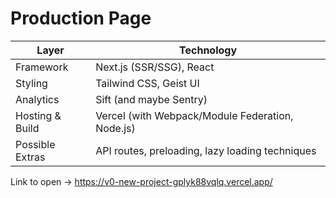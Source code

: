 # Production Page
| Layer           | Technology                                       |
| --------------- | ------------------------------------------------ |
| Framework       | Next.js (SSR/SSG), React                         |
| Styling         | Tailwind CSS, Geist UI                           |
| Analytics       | Sift (and maybe Sentry)                          |
| Hosting & Build | Vercel (with Webpack/Module Federation, Node.js) |
| Possible Extras | API routes, preloading, lazy loading techniques  |


Link to open  ->   https://v0-new-project-gplyk88vqlq.vercel.app/
